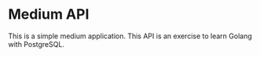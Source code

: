 # Medium  API
This is a simple medium application. This API is an exercise to learn Golang with PostgreSQL.